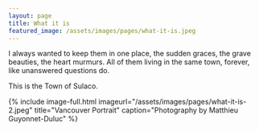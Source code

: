```yaml
---
layout: page
title: What it is
featured_image: /assets/images/pages/what-it-is.jpeg
---
```


I always wanted to keep them in one place, the sudden graces, the grave beauties, the heart murmurs. All of them living in the same town, forever, like unanswered questions do.

This is the Town of Sulaco.

{% include image-full.html imageurl="/assets/images/pages/what-it-is-2.jpeg" title="Vancouver Portrait" caption="Photography by Matthieu Guyonnet-Duluc" %}

